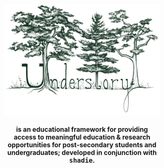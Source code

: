 # 

![Understory Logo](assets/understory.png#logo)

<center><h2>is an educational framework for providing access to meaningful education & research opportunities for post-secondary students and undergraduates; developed in conjunction with <samp>shadie</samp>. </h2></center>

<style>
  .md-typeset h1,
  .md-content__button {
    display: none;
  }
</style>